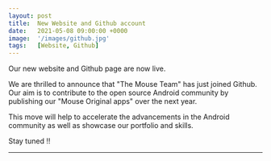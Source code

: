 ```yaml
---
layout: post
title:  New Website and Github account
date:   2021-05-08 09:00:00 +0000
image:  '/images/github.jpg'
tags:   [Website, Github]
---
```

Our new website and Github page are now live.

We are thrilled to announce that "The Mouse Team" has just joined Github. Our aim is to contribute to the open source Android community by publishing our "Mouse Original apps" over the next year. 

This move will help to accelerate the advancements in the Android community as well as showcase our portfolio and skills. 

Stay tuned !! 

***
